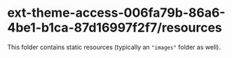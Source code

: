 # ext-theme-access-006fa79b-86a6-4be1-b1ca-87d16997f2f7/resources

This folder contains static resources (typically an `"images"` folder as well).
